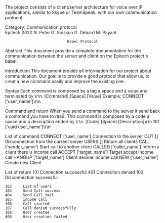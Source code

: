 The project consists of a client/server architecture for voice over IP applications, similar to Skype or TeamSpeak.
with our own communication protocol.


Category: Communication protocol                                       
Epitech 2022                                                           N. Peter
                                                                       G. Soisson
                                                                       G. Debard
                                                                       M. Payant

                                Babel Protocol

Abstract
    This document provide a complete documentation for the communication
    between the server and client on the Epitech project's babel.

Introduction
    This document provide all information for our project about communication.
    Our goal is to provide a good protocol that allow us, to creat a new command
    easily and improve the existing one.

Syntax
    Each command is composed by a tag a space and a value and terminated by
    \r\n.
    [Command] [Space] [Value]
    Example: CONNECT ['user_name']\r\n

Command and return
    When you send a command to the server it send back a command you have to
    read. This command is composed by a code a space and a description ended
    by \r\n.
    [Code] [Space] [Description]\r\n
    101 ['uuid user_name']\r\n

List of command
    CONNECT ['user_name']                   Connection to the server
    OUT     []                              Disconnection from the current
                                            server
    USERS   []                              Return all clients
    CALL    ['sender_name']                 Start call to another client
    CALLED  ['caller_name']                 Inform a client there is income call
    ACCEPT  ['target_name']                 Target accept income call
    HANGUP  ['target_name']                 Client decline income call
    NEW     ['user_name']                   Create new Client

List of return
    101     Connection successful
    401     Connection denied
    102     Disconnection successful

    103     List of users
    104     Send Call success
    404     Send Call fail
    105     Income call
    106     Call started
    107     Call denied successfully
    108     User created
    408     User creation failed

